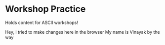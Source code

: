 # Workshop Practice

Holds content for ASCII workshops!

Hey, i tried to make changes here in the browser
My name is Vinayak by the way
